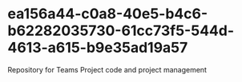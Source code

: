 # ea156a44-c0a8-40e5-b4c6-b62282035730-61cc73f5-544d-4613-a615-b9e35ad19a57
Repository for Teams Project code and project management
